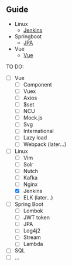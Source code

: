 ## Guide
- Linux
    - [Jenkins](https://github.com/TerenceWtc/documents/blob/master/Linux/Jenkins/Jenkins.md)
- Springboot
    - [JPA](https://github.com/TerenceWtc/documents/blob/master/Springboot/JPA/JPA.md)
- Vue
    - [Vue](https://github.com/TerenceWtc/documents/blob/master/Vue/Quick+start/Quick+start.md)
    
TO DO:  
- [ ] Vue
    - [ ] Component
    - [ ] Vuex
    - [ ] Axios
    - [ ] $set
    - [ ] NCU
    - [ ] Mock.js
    - [ ] Svg
    - [ ] International
    - [ ] Lazy load
    - [ ] Webpack (later...)
- [ ] Linux
    - [ ] Vim
    - [ ] Solr
    - [ ] Nutch
    - [ ] Kafka
    - [ ] Nginx
    - [x] Jenkins
    - [ ] ELK (later...)
- [ ] Spring Boot
    - [ ] Lombok
    - [ ] JWT token
    - [ ] JPA
    - [ ] Log4j2
    - [ ] Stream
    - [ ] Lambda
- [ ] SQL
- [ ] ...